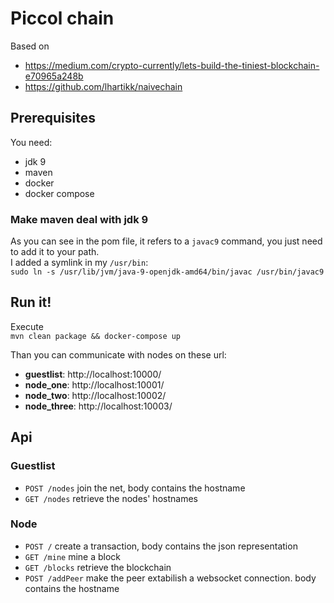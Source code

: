 # Piccol chain

Based on 
* https://medium.com/crypto-currently/lets-build-the-tiniest-blockchain-e70965a248b
* https://github.com/lhartikk/naivechain  

## Prerequisites

You need:
* jdk 9
* maven
* docker
* docker compose

### Make maven deal with jdk 9
As you can see in the pom file, it refers to a `javac9` command, you just need to add it to your path.  
I added a symlink in my `/usr/bin`:  
`sudo ln -s /usr/lib/jvm/java-9-openjdk-amd64/bin/javac /usr/bin/javac9`

## Run it!

Execute  
`mvn clean package && docker-compose up`  

Than you can communicate with nodes on these url:  
* **guestlist**: http://localhost:10000/
* **node_one**: http://localhost:10001/
* **node_two**: http://localhost:10002/
* **node_three**: http://localhost:10003/

## Api

### Guestlist

* `POST /nodes` join the net, body contains the hostname
* `GET /nodes` retrieve the nodes' hostnames

### Node

* `POST /` create a transaction, body contains the json representation
* `GET /mine` mine a block
* `GET /blocks` retrieve the blockchain
* `POST /addPeer` make the peer extabilish a websocket connection. body contains the hostname